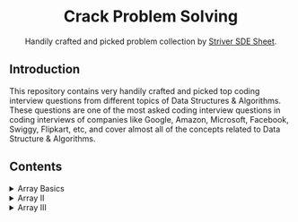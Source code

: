 <h1 align="center">Crack Problem Solving</h1>
<p align="center">Handily crafted and picked problem collection by <a href="https://takeuforward.org/interviews/strivers-sde-sheet-top-coding-interview-problems" target="_blank">Striver SDE Sheet</a>.</p>

## Introduction

<p>
This repository contains very handily crafted and picked top coding interview questions from different topics of Data Structures & Algorithms. These questions are one of the most asked coding interview questions in coding interviews of companies like Google, Amazon, Microsoft, Facebook, Swiggy, Flipkart, etc, and cover almost all of the concepts related to Data Structure & Algorithms.
</p>

## Contents

<details> 
    <summary> Array Basics </summary>
    <table>
        <thead>
            <th>#</th> 
            <th>Problem Title</th> 
            <th>Online Judge</th>
            <th>Problem Link</th> 
            <th>Solution</th>
        </thead>
        <tbody>
            <tr>
                <td>1</td> <td>Set Matrix Zeros</td> <td>LeetCode</td>
                <td align="center"><a href="https://leetcode.com/problems/set-matrix-zeroes/"><img src="./img/leet-code.png" height="40" width="auto"/></a></td>
                <td><a href="./array-basics/set-matrix-zeroes.md">Link</a></td>
            </tr>
            <tr>
                <td>2</td> <td>Pascal's Triangle</td> <td>LeetCode</td>
                <td align="center"><a href="https://leetcode.com/problems/pascals-triangle/"><img src="./img/leet-code.png" height="40" width="auto"/></a></td>
                <td><a href="./array-basics/pascal-triangle.md">Link</a></td>
            </tr>
            <tr>
                <td>3</td> <td>Pascal's Triangle II</td> <td>LeetCode</td>
                <td align="center"><a href="https://leetcode.com/problems/pascals-triangle-ii/"><img src="./img/leet-code.png" height="40" width="auto"/></a></td>
                <td><a href="./array-basics/pascal-triangle2.md">Link</a></td>
            </tr>
            <tr>
                <td>4</td> <td>Next Permutation</td> <td>LeetCode</td>
                <td align="center"><a href="https://leetcode.com/problems/next-permutation/"><img src="./img/leet-code.png" height="40" width="auto"/></a></td>
                <td><a href="./array-basics/next-permutation.md">Link</a></td>
            </tr>
            <tr>
                <td>5</td> <td>Maximum Subarray</td> <td>LeetCode</td>
                <td align="center"><a href="https://leetcode.com/problems/maximum-subarray/"><img src="./img/leet-code.png" height="40" width="auto"/></a></td>
                <td><a href="./array-basics/maximum-subarray.md">Link</a></td>
            </tr>
            <tr>
                <td>6</td> <td>Sort Colors</td> <td>LeetCode</td>
                <td align="center"><a href="https://leetcode.com/problems/sort-colors/"><img src="./img/leet-code.png" height="40" width="auto"/></a></td>
                <td><a href="./array-basics/sort-colors.md">Link</a></td>
            </tr>
            <tr>
                <td>7</td> <td>Best Time to Buy and Sell Stock</td> <td>LeetCode</td>
                <td align="center"><a href="https://leetcode.com/problems/best-time-to-buy-and-sell-stock/"><img src="./img/leet-code.png" height="40" width="auto"/></a></td>
                <td><a href="./array-basics/buy-and-sell-stock.md">Link</a></td>
            </tr>
        </tbody>
    </table>
</details>

<details>
    <summary> Array II </summary>
    <table>
        <thead>
            <th>#</th> 
            <th>Problem Title</th> 
            <th>Online Judge</th>
            <th>Problem Link</th> 
            <th>Solution</th>
        </thead>
        <tbody>
            <tr>
                <td>1</td>
                <td>Rotate Image</td> 
                <td>LeetCode</td>
                <td align="center">
                    <a href="https://leetcode.com/problems/rotate-image/"><img src="./img/leet-code.png" height="40" width="auto"/></a>
                </td>
                <td><a href="./array-II/rotate-image.md">Link</a></td>
            </tr>
            <tr>
                <td>2</td>
                <td>Merge Intervals</td> 
                <td>LeetCode</td>
                <td align="center">
                    <a href="https://leetcode.com/problems/merge-intervals/"><img src="./img/leet-code.png" height="40" width="auto"/></a>
                </td>
                <td><a href="./array-II/merge-intervals.md">Link</a></td>
            </tr>
            <tr>
                <td>3</td>
                <td>Merge Two Sorted Arrays</td> 
                <td>Coding Ninja</td>
                <td align="center">
                    <a href="https://www.codingninjas.com/studio/problems/merge-two-sorted-arrays-without-extra-space_6898839">CodingNinja</a>
                </td>
                <td><a href="./array-II/merge-two-sorted-arrays.md">Link</a></td>
            </tr>
            <tr>
                <td>4</td>
                <td>Inversion of Array</td> 
                <td>Coding Ninja</td>
                <td align="center">
                    <a href="https://www.codingninjas.com/studio/problems/number-of-inversions_6840276">CodingNinja</a>
                </td>
                <td><a href="./array-II/inversions-of-array.md">Link</a></td>
            </tr>
            <tr>
                <td>5</td>
                <td>Search in a sorted 2D matrix</td> 
                <td>None</td>
                <td align="center">
                    <a href="#">None</a>
                </td>
                <td><a href="./array-II/search-2D-array.md">Link</a></td>
            </tr>
            <tr>
                <td>6</td>
                <td>Pow(x,n)</td> 
                <td>Leetcode</td>
                <td align="center">
                    <a href="https://leetcode.com/problems/powx-n/"><img src="./img/leet-code.png" height="40" width="auto"/></a>
                </td>
                <td><a href="./array-II/pow.md">Link</a></td>
            </tr>
            <tr>
                <td>7</td>
                <td>Grid Unique Paths</td> 
                <td>Leetcode</td>
                <td align="center">
                    <a href="https://leetcode.com/problems/unique-paths/"><img src="./img/leet-code.png" height="40" width="auto"/></a>
                </td>
                <td><a href="./array-II/unique-paths.md">Link</a></td>
            </tr>
            <tr>
                <td>8</td>
                <td>Reverse Pairs</td> 
                <td>Leetcode</td>
                <td align="center">
                    <a href="https://leetcode.com/problems/reverse-pairs/"><img src="./img/leet-code.png" height="40" width="auto"/></a>
                </td>
                <td><a href="./array-II/reverse-pairs.md">Link</a></td>
            </tr>
            <tr>
                <td>9</td>
                <td>Minimum Number of Taps to Open to Water a Garden</td> 
                <td>Leetcode</td>
                <td align="center">
                    <a href="https://leetcode.com/problems/minimum-number-of-taps-to-open-to-water-a-garden/"><img src="./img/leet-code.png" height="40" width="auto"/></a>
                </td>
                <td><a href="./array-II/minimum-taps.md">Link</a></td>
            </tr>
            <tr>
                <td>10</td>
                <td>Missing Number</td> 
                <td>Leetcode</td>
                <td align="center">
                    <a href="https://leetcode.com/problems/missing-number/"><img src="./img/leet-code.png" height="40" width="auto"/></a>
                </td>
                <td><a href="./array-II/missing-number.md">Link</a></td>
            </tr>
        </tbody>
    </table>
</details>

<details>
    <summary> Array III </summary>
    <table>
        <thead>
            <th>#</th> 
            <th>Problem Title</th> 
            <th>Online Judge</th>
            <th>Problem Link</th> 
            <th>Solution</th>
        </thead>
        <tbody>
            <tr>
                <td>1</td>
                <td>2Sum</td> 
                <td>LeetCode</td>
                <td align="center">
                    <a href="https://leetcode.com/problems/two-sum/"><img src="./img/leet-code.png" height="40" width="auto"/></a>
                </td>
                <td><a href="./array-III/two-sum.md">Link</a></td>
            </tr>
            <tr>
                <td>2</td>
                <td>Minimum Replacements</td> 
                <td>LeetCode</td>
                <td align="center">
                    <a href="https://leetcode.com/problems/minimum-replacements-to-sort-the-array/"><img src="./img/leet-code.png" height="40" width="auto"/></a>
                </td>
                <td><a href="./array-III/minimum-replace.md">Link</a></td>
            </tr>
            <tr>
                <td>3</td>
                <td>3Sum</td> 
                <td>LeetCode</td>
                <td align="center">
                    <a href="https://leetcode.com/problems/3sum/"><img src="./img/leet-code.png" height="40" width="auto"/></a>
                </td>
                <td><a href="./array-III/three-sum.md">Link</a></td>
            </tr>
            <tr>
                <td>4</td>
                <td>4Sum</td> 
                <td>LeetCode</td>
                <td align="center">
                    <a href="https://leetcode.com/problems/4sum/"><img src="./img/leet-code.png" height="40" width="auto"/></a>
                </td>
                <td><a href="./array-III/four-sum.md">Link</a></td>
            </tr>
            <tr>
                <td>5</td>
                <td>Longest Consecutive Sequence</td> 
                <td>LeetCode</td>
                <td align="center">
                    <a href="https://leetcode.com/problems/longest-consecutive-sequence/"><img src="./img/leet-code.png" height="40" width="auto"/></a>
                </td>
                <td><a href="./array-III/longest-sequence.md">Link</a></td>
            </tr>
        </tbody>
    </table>
</details>
